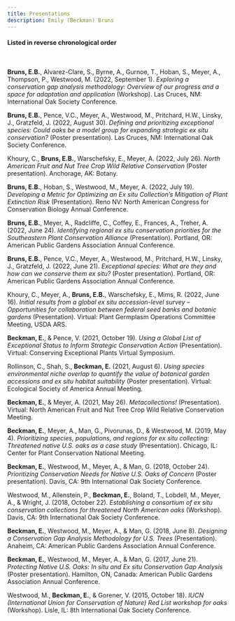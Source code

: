 ```yaml
---
title: Presentations
description: Emily (Beckman) Bruns
---
```


#### Listed in reverse chronological order

<br>

**Bruns, E.B.**, Alvarez-Clare, S., Byrne, A., Gurnoe, T., Hoban, S., Meyer, A., Thompson, P., Westwood, M. (2022, September 1). *Exploring a conservation gap analysis methodology: Overview of our progress and a space for adaptation and application* (Workshop). Las Cruces, NM: International Oak Society Conference.

**Bruns, E.B.**, Pence, V.C., Meyer, A., Westwood, M., Pritchard, H.W., Linsky, J., Gratzfeld, J. (2022, August 30). *Defining and prioritizing exceptional species: Could oaks be a model group for expanding strategic ex situ conservation?* (Poster presentation). Las Cruces, NM: International Oak Society Conference.

Khoury, C., **Bruns, E.B.**, Warschefsky, E., Meyer, A. (2022, July 26). *North American Fruit and Nut Tree Crop Wild Relative Conservation* (Poster presentation). Anchorage, AK: Botany.

**Bruns, E.B.**, Hoban, S., Westwood, M., Meyer, A. (2022, July 19). *Developing a Metric for Optimizing an Ex situ Collection’s Mitigation of Plant Extinction Risk* (Presentation). Reno NV: North American Congress for Conservation Biology Annual Conference.

**Bruns, E.B.**, Meyer, A., Radcliffe, C., Coffey, E., Frances, A., Treher, A. (2022, June 24). *Identifying regional ex situ conservation priorities for the Southeastern Plant Conservation Alliance* (Presentation). Portland, OR: American Public Gardens Association Annual Conference.

**Bruns, E.B.**, Pence, V.C., Meyer, A., Westwood, M., Pritchard, H.W., Linsky, J., Gratzfeld, J. (2022, June 21). *Exceptional species: What are they and how can we conserve them ex situ?* (Poster presentation). Portland, OR: American Public Gardens Association Annual Conference.

Khoury, C., Meyer, A., **Bruns, E.B.**, Warschefsky, E., Mims, R. (2022, June 16). *Initial results from a global ex situ accession-level survey – Opportunities for collaboration between federal seed banks and botanic gardens* (Presentation). Virtual: Plant Germplasm Operations Committee Meeting, USDA ARS.

**Beckman, E.**, & Pence, V. (2021, October 19). *Using a Global List of Exceptional Status to Inform Strategic Conservation Action* (Presentation). Virtual: Conserving Exceptional Plants Virtual Symposium.

Rollinson, C., Shah, S., **Beckman, E.** (2021, August 6). *Using species environmental niche overlap to quantify the value of botanical garden accessions and ex situ habitat suitability* (Poster presentation). Virtual: Ecological Society of America Annual Meeting.

**Beckman, E.**, & Meyer, A. (2021, May 26). *Metacollections!* (Presentation). Virtual: North American Fruit and Nut Tree Crop Wild Relative Conservation Meeting.

**Beckman, E.**, Meyer, A., Man, G., Pivorunas, D., & Westwood, M. (2019, May 4). *Prioritizing species, populations, and regions for ex situ collecting: Threatened native U.S. oaks as a case study* (Presentation). Chicago, IL: Center for Plant Conservation National Meeting.

**Beckman, E.**, Westwood, M., Meyer, A., & Man, G. (2018, October 24). *Prioritizing Conservation Needs for Native U.S. Oaks of Concern* (Poster presentation). Davis, CA: 9th International Oak Society Conference.

Westwood, M., Allenstein, P., **Beckman, E.**, Boland, T., Lobdell, M., Meyer, A., & Wright, J. (2018, October 22). *Establishing a consortium of ex situ conservation collections for threatened North American oaks* (Workshop). Davis, CA: 9th International Oak Society Conference.

**Beckman, E.**, Westwood, M., Meyer, A., & Man, G. (2018, June 8). *Designing a Conservation Gap Analysis Methodology for U.S. Trees* (Presentation). Anaheim, CA: American Public Gardens Association Annual Conference.

**Beckman, E.**, Westwood, M., Meyer, A., & Man, G. (2017, June 21). *Protecting Native U.S. Oaks: In situ and Ex situ Conservation Gap Analysis* (Poster presentation). Hamilton, ON, Canada: American Public Gardens Association Annual Conference. 

Westwood, M., **Beckman, E.**, & Gorener, V. (2015, October 18). *IUCN (International Union for Conservation of Nature) Red List workshop for oaks* (Workshop). Lisle, IL: 8th International Oak Society Conference.
